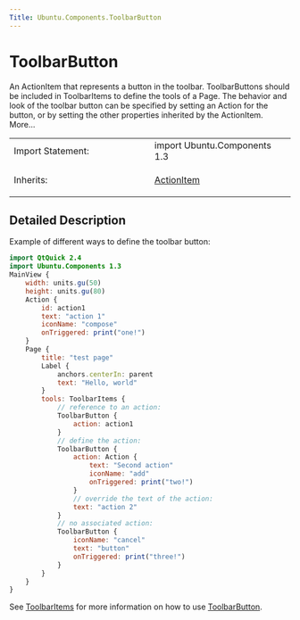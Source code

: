 ```yaml
---
Title: Ubuntu.Components.ToolbarButton
---
```

        
ToolbarButton
=============

<span class="subtitle"></span>
An ActionItem that represents a button in the toolbar. ToolbarButtons should be included in ToolbarItems to define the tools of a Page. The behavior and look of the toolbar button can be specified by setting an Action for the button, or by setting the other properties inherited by the ActionItem. More...

<table>
<colgroup>
<col width="50%" />
<col width="50%" />
</colgroup>
<tbody>
<tr class="odd">
<td>Import Statement:</td>
<td>import Ubuntu.Components 1.3</td>
</tr>
<tr class="even">
<td>Inherits:</td>
<td><p><a href="Ubuntu.Components.ActionItem.md">ActionItem</a></p></td>
</tr>
</tbody>
</table>

<span id="details"></span>
Detailed Description
--------------------

Example of different ways to define the toolbar button:

``` qml
import QtQuick 2.4
import Ubuntu.Components 1.3
MainView {
    width: units.gu(50)
    height: units.gu(80)
    Action {
        id: action1
        text: "action 1"
        iconName: "compose"
        onTriggered: print("one!")
    }
    Page {
        title: "test page"
        Label {
            anchors.centerIn: parent
            text: "Hello, world"
        }
        tools: ToolbarItems {
            // reference to an action:
            ToolbarButton {
                action: action1
            }
            // define the action:
            ToolbarButton {
                action: Action {
                    text: "Second action"
                    iconName: "add"
                    onTriggered: print("two!")
                }
                // override the text of the action:
                text: "action 2"
            }
            // no associated action:
            ToolbarButton {
                iconName: "cancel"
                text: "button"
                onTriggered: print("three!")
            }
        }
    }
}
```

See [ToolbarItems](https://developer.ubuntu.comapps/qml/sdk-15.04.3/Ubuntu.Components.ToolbarItems/) for more information on how to use [ToolbarButton](index.html).

